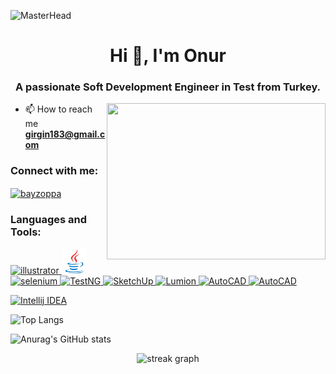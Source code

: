  ![MasterHead](https://www.seriousscrum.com/images/storage/prismic/YNNrTxAAACAA7rjPdcf77998-4a6a-42f4-a2cb-c753dd29152cblueredmorpheus.png)
<h1 align="center">Hi 👋, I'm Onur</h1>
<h3 align="center">A passionate Soft Development Engineer in Test from Turkey.</h3>

<img align="right" height=250 width=350 src="https://i.pinimg.com/originals/7f/7f/28/7f7f2882899755a705a2953b6fcfc263.gif" />

- 📫 How to reach me **girgin183@gmail.com**

<h3 align="left">Connect with me:</h3>
<p align="left">
<a href="https://twitter.com/bayzoppa" target="blank"><img align="center" src="https://raw.githubusercontent.com/rahuldkjain/github-profile-readme-generator/master/src/images/icons/Social/twitter.svg" alt="bayzoppa" height="30" width="40" /></a>
</p>

<h3 align="left">Languages and Tools:</h3>
<p align="left"> 
 <a href="https://www.adobe.com/in/products/illustrator.html" target="_blank" rel="noreferrer"> <img src="https://www.vectorlogo.zone/logos/adobe_illustrator/adobe_illustrator-icon.svg" alt="illustrator" width="40" height="40"/> </a>
 <a href="https://www.java.com" target="_blank" rel="noreferrer"> <img src="https://raw.githubusercontent.com/devicons/devicon/master/icons/java/java-original.svg" alt="java" width="40" height="40"/> </a> 
 <a href="https://www.selenium.dev" target="_blank" rel="noreferrer"> <img src="https://raw.githubusercontent.com/detain/svg-logos/780f25886640cef088af994181646db2f6b1a3f8/svg/selenium-logo.svg" alt="selenium" width="50" height="50"/> </a>
 <a href="https://www.selenium.dev" target="_blank" rel="noreferrer"> <img src="https://i.pinimg.com/originals/7f/60/db/7f60db65eac12c8d02e45280dd53381a.jpg" alt="TestNG" width="60" height="60"/> </a> 
 <a href="https://www.sketchup.com/" target="_blank" rel="noreferrer"> <img src="https://www.sketchupaustralia.com.au/wp-content/uploads/SketchUp-Mark-1200pxl-RGB.png" alt="SketchUp" width="40" height="40"/> </a>
 <a href="https://lumion.com/" target="_blank" rel="noreferrer"> <img src="https://vectorseek.com/wp-content/uploads/2023/11/Lumion-3D-Logo-Vector.svg-.png" alt="Lumion" width="50" height="50"/> </a> 
 <a href="https://www.autodesk.com.tr/" target="_blank" rel="noreferrer"> <img src="https://logos-world.net/wp-content/uploads/2020/12/Autocad-Logo.png" alt="AutoCAD" width="70" height="50"/> </a>
 <a href="https://www.csiamerica.com/" target="_blank" rel="noreferrer"> <img src="https://insapedia.com/wp-content/uploads/2018/04/CSI-SAP2000.png" alt="AutoCAD" width="40" height="40"/> </a> 
 
 <a href="https://www.jetbrains.com/idea/" target="_blank" rel="noreferrer"> <img src="https://brandslogos.com/wp-content/uploads/images/large/intellij-idea-logo.png" alt="Intellij IDEA" width="40" height="40"/></a>
 
</p>

![Top Langs](https://github-readme-stats.vercel.app/api/top-langs/?username=mednasa&theme=tokyonight)

![Anurag's GitHub stats](https://github-readme-stats.vercel.app/api?username=mednasa&theme=dark&show_icons=true)

<div align="center">
  <img src="https://streak-stats.demolab.com?user=mednasa&locale=en&mode=daily&theme=dark&hide_border=false&border_radius=5&order=3" height="220" alt="streak graph"  />
</div>
